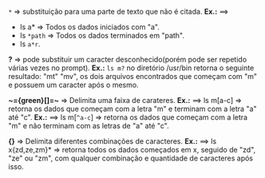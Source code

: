   `*`  => substituição para uma parte de texto que não é citada. **Ex.:** ==>
- ls a* => Todos os dados iniciados com "a".
- ls `*path` => Todos os dados terminados em "path".
- ls `a*r`.

**?** => pode substituir um caracter desconhecido(porém pode ser repetido várias vezes no prompt). **Ex.:** `ls m?` no diretório /usr/bin retorna o seguinte resultado: "mt" "mv", os dois arquivos encontrados que começam com "m" e possuem um caracter após o mesmo.

**~={green}[]=~** => Delimita uma faixa de carateres. 
	**Ex.:** ==> ls m[a-c] => retorna os dados que começam com a letra "m" e terminam com a letra "a" até "c".
	**Ex.:** ==> ls m[`^a-c`] => retorna os dados que começam com a letra "m" e não terminam com as letras de "a" até "c". 

**{}** => Delimita diferentes combinações de caracteres.
**Ex.:** ==>  ls x{zd,ze,zm}* => retorna todos os dados começados em x, seguido de "zd", "ze" ou "zm", com qualquer combinação e quantidade de caracteres após isso.

